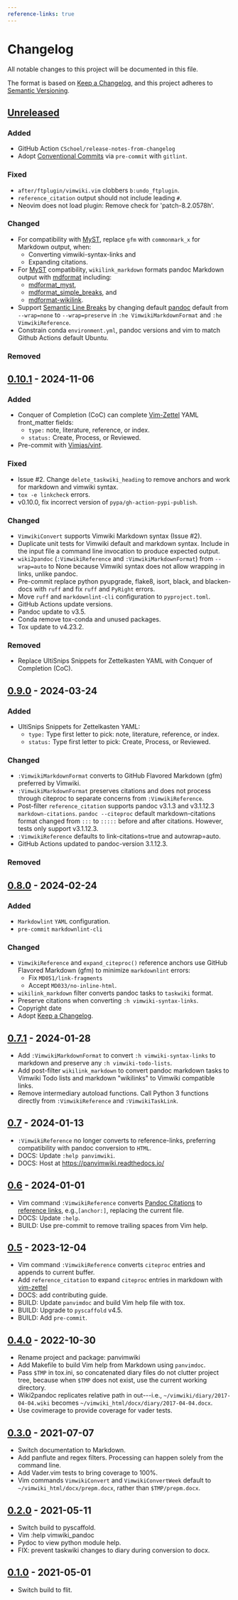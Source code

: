 ```yaml
---
reference-links: true
---
```


# Changelog

<!-- markdownlint-disable MD024 -->

All notable changes to this project will be documented in this file.

The format is based on [Keep a Changelog], and this project adheres to
[Semantic Versioning].

## [Unreleased]

### Added

- GitHub Action `CSchoel/release-notes-from-changelog`
- Adopt [Conventional Commits]
  via `pre-commit` with `gitlint`.

### Fixed

- `after/ftplugin/vimwiki.vim` clobbers `b:undo_ftplugin`.
- `reference_citation` output should not include leading `#`.
- Neovim does not load plugin: Remove check for 'patch-8.2.0578h'.

### Changed

- For compatibility with [MyST], replace `gfm` with `commonmark_x` for
  Markdown output, when:
  - Converting vimwiki-syntax-links and
  - Expanding citations.
- For [MyST] compatibility, `wikilink_markdown` formats pandoc Markdown
  output with [mdformat] including:
  - [mdformat_myst],
  - [mdformat_simple_breaks], and
  - [mdformat-wikilink].
- Support [Semantic Line Breaks] by changing default [pandoc]
  default from `--wrap=none` to `--wrap=preserve` in
  `:he VimwikiMarkdownFormat` and `:he VimwikiReference`.
- Constrain conda `environment.yml`, pandoc versions and vim to match Github
  Actions default Ubuntu.

### Removed

## [0.10.1] - 2024-11-06

### Added

- Conquer of Completion (CoC) can complete
  [Vim-Zettel] YAML front_matter
  fields:
  - `type:` note, literature, reference, or index.
  - `status:` Create, Process, or Reviewed.
- Pre-commit with [Vimjas/vint].

### Fixed

- Issue #2. Change `delete_taskwiki_heading` to remove anchors and work for
  markdown and vimwiki syntax.
- `tox -e linkcheck` errors.
- v0.10.0, fix incorrect version of `pypa/gh-action-pypi-publish`.

### Changed

- `VimwikiConvert` supports Vimwiki Markdown syntax (Issue #2).
- Duplicate unit tests for Vimwiki default and markdown syntax. Include in the
  input file a command line invocation to produce expected output.
- `wiki2pandoc` (`:VimwikiReference` and `:VimwikiMarkdownFormat`) from
  `--wrap=auto` to None because Vimwiki syntax does not allow wrapping in
  links, unlike pandoc.
- Pre-commit replace python pyupgrade, flake8, isort, black, and
  blacken-docs with `ruff` and fix `ruff` and `PyRight` errors.
- Move `ruff` and `markdownlint-cli` configuration to `pyproject.toml`.
- GitHub Actions update versions.
- Pandoc update to v3.5.
- Conda remove tox-conda and unused packages.
- Tox update to v4.23.2.

### Removed

- Replace UltiSnips Snippets for Zettelkasten YAML with Conquer of Completion
  (CoC).

## [0.9.0] - 2024-03-24

### Added

- UltiSnips Snippets for Zettelkasten YAML:
  - `type:` Type first letter to pick: note, literature, reference, or index.
  - `status:` Type first letter to pick: Create, Process, or Reviewed.

### Changed

- `:VimwikiMarkdownFormat` converts to GitHub Flavored Markdown (gfm) preferred
  by Vimwiki.
- `:VimwikiMarkdownFormat` preserves citations and does not process through
  citeproc to separate concerns from `:VimwikiReference`.
- Post-filter `reference_citation` supports pandoc v3.1.3 and v3.1.12.3
  `markdown-citations`. `pandoc --citeproc` default markdown-citations format
  changed from `:::` to `:::::` before and after citations. However, tests only
  support v3.1.12.3.
- `:VimwikiReference` defaults to link-citations=true and autowrap=auto.
- GitHub Actions updated to pandoc-version 3.1.12.3.

### Removed

## [0.8.0] - 2024-02-24

### Added

- `Markdowlint` `YAML` configuration.
- `pre-commit` `markdownlint-cli`

### Changed

- `VimwikiReference` and `expand_citeproc()` reference anchors use GitHub
  Flavored Markdown (gfm) to minimize `markdownlint` errors:
  - Fix `MD051/link-fragments`
  - Accept `MD033/no-inline-html`.
- `wikilink_markdown` filter converts pandoc tasks to `taskwiki` format.
- Preserve citations when converting `:h vimwiki-syntax-links`.
- Copyright date
- Adopt [Keep a Changelog].

## [0.7.1] - 2024-01-28

- Add `:VimwikiMarkdownFormat` to convert `:h vimwiki-syntax-links` to markdown
  and preserve any `:h vimwiki-todo-lists`.
- Add post-filter `wikilink_markdown` to convert pandoc markdown tasks to
  Vimwiki Todo lists and markdown "wikilinks" to Vimwiki compatible links.
- Remove intermediary autoload functions. Call Python 3 functions directly from
  `:VimwikiReference` and `:VimwikiTaskLink`.

## [0.7] - 2024-01-13

- `:VimwikiReference` no longer converts to reference-links, preferring
  compatibility with pandoc conversion to `HTML`.
- DOCS: Update `:help panvimwiki`.
- DOCS: Host at <https://panvimwiki.readthedocs.io/>

## [0.6] - 2024-01-01

- Vim command `:VimwikiReference` converts
  [Pandoc Citations]
  to [reference links],
  e.g.,`[anchor:]`, replacing the current file.
- DOCS: Update `:help`.
- BUILD: Use pre-commit to remove trailing spaces from Vim help.

## [0.5] - 2023-12-04

- Vim command `:VimwikiReference` converts `citeproc` entries and appends to
  current buffer.
- Add `reference_citation` to expand `citeproc` entries in markdown with
  [vim-zettel]
- DOCS: add contributing guide.
- BUILD: Update `panvimdoc` and build Vim help file with tox.
- BUILD: Upgrade to `pyscaffold` v4.5.
- BUILD: Add `pre-commit`.

## [0.4.0] - 2022-10-30

- Rename project and package: panvimwiki
- Add Makefile to build Vim help from Markdown using `panvimdoc`.
- Pass `$TMP` in tox.ini, so concatenated diary files do not clutter project
  tree, because when `$TMP` does not exist, use the current working directory.
- Wiki2pandoc replicates relative path in out---i.e.,
  `~/vimwiki/diary/2017-04-04.wiki` becomes
  `~/vimwiki_html/docx/diary/2017-04-04.docx`.
- Use covimerage to provide coverage for vader tests.

## [0.3.0] - 2021-07-07

- Switch documentation to Markdown.
- Add panflute and regex filters. Processing can happen solely from the command
  line.
- Add Vader.vim tests to bring coverage to 100%.
- Vim commands `VimwikiConvert` and `VimwikiConvertWeek` default to
  `~/vimwiki_html/docx/prepm.docx`, rather than `$TMP/prepm.docx`.

## [0.2.0] - 2021-05-11

- Switch build to pyscaffold.
- Vim :help vimwiki_pandoc
- Pydoc to view python module help.
- FIX: prevent taskwiki changes to diary during conversion to docx.

## [0.1.0] - 2021-05-01

- Switch build to flit.

[0.1.0]: https://github.com/jfishe/panvimwiki/releases/tag/0.1.0
[0.10.1]: https://github.com/jfishe/panvimwiki/compare/0.9.0...0.10.1
[0.2.0]: https://github.com/jfishe/panvimwiki/compare/0.1.0...0.2.0
[0.3.0]: https://github.com/jfishe/panvimwiki/compare/0.2.0...0.3.0
[0.4.0]: https://github.com/jfishe/panvimwiki/compare/0.3.0...0.4.0
[0.5]: https://github.com/jfishe/panvimwiki/compare/0.4.0...0.5
[0.6]: https://github.com/jfishe/panvimwiki/compare/0.5...0.6
[0.7]: https://github.com/jfishe/panvimwiki/compare/0.6...0.7
[0.7.1]: https://github.com/jfishe/panvimwiki/compare/0.7...0.7.1
[0.8.0]: https://github.com/jfishe/panvimwiki/compare/0.7.1...0.8.0
[0.9.0]: https://github.com/jfishe/panvimwiki/compare/0.8.0...0.9.0
[conventional commits]: https://www.conventionalcommits.org/en/v1.0.0/
[keep a changelog]: https://keepachangelog.com/en/1.0.0/
[mdformat]: https://pypi.org/project/mdformat/
[mdformat-wikilink]: https://pypi.org/project/mdformat-wikilink/
[mdformat_myst]: https://pypi.org/project/mdformat_myst/
[mdformat_simple_breaks]: https://pypi.org/project/mdformat_simple_breaks/
[myst]: https://mystmd.org/
[pandoc]: https://pandoc.org/
[pandoc citations]: https://pandoc.org/MANUAL.html#citation-syntax
[reference links]: https://pandoc.org/MANUAL.html#reference-links
[semantic line breaks]: https://sembr.org/
[semantic versioning]: https://semver.org/spec/v2.0.0.html
[unreleased]: https://github.com/jfishe/panvimwiki/compare/0.10.1...HEAD
[vim-zettel]: https://github.com/michal-h21/vim-zettel
[vimjas/vint]: https://github.com/Vimjas/vint

